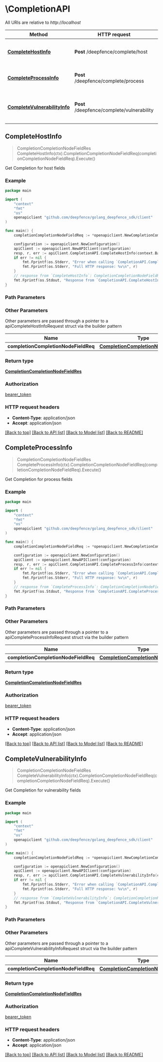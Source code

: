 # \CompletionAPI

All URIs are relative to *http://localhost*

Method | HTTP request | Description
------------- | ------------- | -------------
[**CompleteHostInfo**](CompletionAPI.md#CompleteHostInfo) | **Post** /deepfence/complete/host | Get Completion for host fields
[**CompleteProcessInfo**](CompletionAPI.md#CompleteProcessInfo) | **Post** /deepfence/complete/process | Get Completion for process fields
[**CompleteVulnerabilityInfo**](CompletionAPI.md#CompleteVulnerabilityInfo) | **Post** /deepfence/complete/vulnerability | Get Completion for vulnerability fields



## CompleteHostInfo

> CompletionCompletionNodeFieldRes CompleteHostInfo(ctx).CompletionCompletionNodeFieldReq(completionCompletionNodeFieldReq).Execute()

Get Completion for host fields



### Example

```go
package main

import (
	"context"
	"fmt"
	"os"
	openapiclient "github.com/deepfence/golang_deepfence_sdk/client"
)

func main() {
	completionCompletionNodeFieldReq := *openapiclient.NewCompletionCompletionNodeFieldReq("Completion_example", "FieldName_example", *openapiclient.NewModelFetchWindow(int32(123), int32(123))) // CompletionCompletionNodeFieldReq |  (optional)

	configuration := openapiclient.NewConfiguration()
	apiClient := openapiclient.NewAPIClient(configuration)
	resp, r, err := apiClient.CompletionAPI.CompleteHostInfo(context.Background()).CompletionCompletionNodeFieldReq(completionCompletionNodeFieldReq).Execute()
	if err != nil {
		fmt.Fprintf(os.Stderr, "Error when calling `CompletionAPI.CompleteHostInfo``: %v\n", err)
		fmt.Fprintf(os.Stderr, "Full HTTP response: %v\n", r)
	}
	// response from `CompleteHostInfo`: CompletionCompletionNodeFieldRes
	fmt.Fprintf(os.Stdout, "Response from `CompletionAPI.CompleteHostInfo`: %v\n", resp)
}
```

### Path Parameters



### Other Parameters

Other parameters are passed through a pointer to a apiCompleteHostInfoRequest struct via the builder pattern


Name | Type | Description  | Notes
------------- | ------------- | ------------- | -------------
 **completionCompletionNodeFieldReq** | [**CompletionCompletionNodeFieldReq**](CompletionCompletionNodeFieldReq.md) |  | 

### Return type

[**CompletionCompletionNodeFieldRes**](CompletionCompletionNodeFieldRes.md)

### Authorization

[bearer_token](../README.md#bearer_token)

### HTTP request headers

- **Content-Type**: application/json
- **Accept**: application/json

[[Back to top]](#) [[Back to API list]](../README.md#documentation-for-api-endpoints)
[[Back to Model list]](../README.md#documentation-for-models)
[[Back to README]](../README.md)


## CompleteProcessInfo

> CompletionCompletionNodeFieldRes CompleteProcessInfo(ctx).CompletionCompletionNodeFieldReq(completionCompletionNodeFieldReq).Execute()

Get Completion for process fields



### Example

```go
package main

import (
	"context"
	"fmt"
	"os"
	openapiclient "github.com/deepfence/golang_deepfence_sdk/client"
)

func main() {
	completionCompletionNodeFieldReq := *openapiclient.NewCompletionCompletionNodeFieldReq("Completion_example", "FieldName_example", *openapiclient.NewModelFetchWindow(int32(123), int32(123))) // CompletionCompletionNodeFieldReq |  (optional)

	configuration := openapiclient.NewConfiguration()
	apiClient := openapiclient.NewAPIClient(configuration)
	resp, r, err := apiClient.CompletionAPI.CompleteProcessInfo(context.Background()).CompletionCompletionNodeFieldReq(completionCompletionNodeFieldReq).Execute()
	if err != nil {
		fmt.Fprintf(os.Stderr, "Error when calling `CompletionAPI.CompleteProcessInfo``: %v\n", err)
		fmt.Fprintf(os.Stderr, "Full HTTP response: %v\n", r)
	}
	// response from `CompleteProcessInfo`: CompletionCompletionNodeFieldRes
	fmt.Fprintf(os.Stdout, "Response from `CompletionAPI.CompleteProcessInfo`: %v\n", resp)
}
```

### Path Parameters



### Other Parameters

Other parameters are passed through a pointer to a apiCompleteProcessInfoRequest struct via the builder pattern


Name | Type | Description  | Notes
------------- | ------------- | ------------- | -------------
 **completionCompletionNodeFieldReq** | [**CompletionCompletionNodeFieldReq**](CompletionCompletionNodeFieldReq.md) |  | 

### Return type

[**CompletionCompletionNodeFieldRes**](CompletionCompletionNodeFieldRes.md)

### Authorization

[bearer_token](../README.md#bearer_token)

### HTTP request headers

- **Content-Type**: application/json
- **Accept**: application/json

[[Back to top]](#) [[Back to API list]](../README.md#documentation-for-api-endpoints)
[[Back to Model list]](../README.md#documentation-for-models)
[[Back to README]](../README.md)


## CompleteVulnerabilityInfo

> CompletionCompletionNodeFieldRes CompleteVulnerabilityInfo(ctx).CompletionCompletionNodeFieldReq(completionCompletionNodeFieldReq).Execute()

Get Completion for vulnerability fields



### Example

```go
package main

import (
	"context"
	"fmt"
	"os"
	openapiclient "github.com/deepfence/golang_deepfence_sdk/client"
)

func main() {
	completionCompletionNodeFieldReq := *openapiclient.NewCompletionCompletionNodeFieldReq("Completion_example", "FieldName_example", *openapiclient.NewModelFetchWindow(int32(123), int32(123))) // CompletionCompletionNodeFieldReq |  (optional)

	configuration := openapiclient.NewConfiguration()
	apiClient := openapiclient.NewAPIClient(configuration)
	resp, r, err := apiClient.CompletionAPI.CompleteVulnerabilityInfo(context.Background()).CompletionCompletionNodeFieldReq(completionCompletionNodeFieldReq).Execute()
	if err != nil {
		fmt.Fprintf(os.Stderr, "Error when calling `CompletionAPI.CompleteVulnerabilityInfo``: %v\n", err)
		fmt.Fprintf(os.Stderr, "Full HTTP response: %v\n", r)
	}
	// response from `CompleteVulnerabilityInfo`: CompletionCompletionNodeFieldRes
	fmt.Fprintf(os.Stdout, "Response from `CompletionAPI.CompleteVulnerabilityInfo`: %v\n", resp)
}
```

### Path Parameters



### Other Parameters

Other parameters are passed through a pointer to a apiCompleteVulnerabilityInfoRequest struct via the builder pattern


Name | Type | Description  | Notes
------------- | ------------- | ------------- | -------------
 **completionCompletionNodeFieldReq** | [**CompletionCompletionNodeFieldReq**](CompletionCompletionNodeFieldReq.md) |  | 

### Return type

[**CompletionCompletionNodeFieldRes**](CompletionCompletionNodeFieldRes.md)

### Authorization

[bearer_token](../README.md#bearer_token)

### HTTP request headers

- **Content-Type**: application/json
- **Accept**: application/json

[[Back to top]](#) [[Back to API list]](../README.md#documentation-for-api-endpoints)
[[Back to Model list]](../README.md#documentation-for-models)
[[Back to README]](../README.md)

